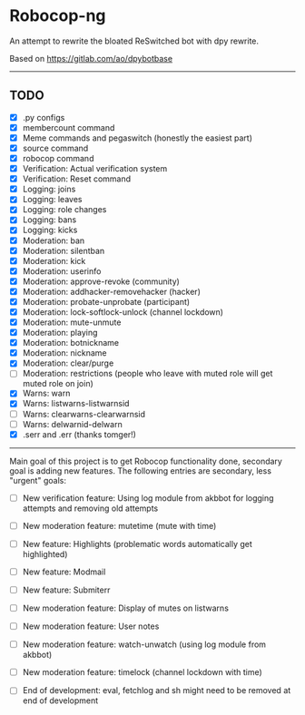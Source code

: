 # Robocop-ng

An attempt to rewrite the bloated ReSwitched bot with dpy rewrite.

Based on https://gitlab.com/ao/dpybotbase


---

## TODO

- [x] .py configs
- [x] membercount command
- [x] Meme commands and pegaswitch (honestly the easiest part)
- [x] source command
- [x] robocop command
- [x] Verification: Actual verification system
- [x] Verification: Reset command
- [x] Logging: joins
- [x] Logging: leaves
- [x] Logging: role changes
- [x] Logging: bans
- [x] Logging: kicks
- [x] Moderation: ban
- [x] Moderation: silentban
- [x] Moderation: kick
- [x] Moderation: userinfo
- [x] Moderation: approve-revoke (community)
- [x] Moderation: addhacker-removehacker (hacker)
- [x] Moderation: probate-unprobate (participant)
- [x] Moderation: lock-softlock-unlock (channel lockdown)
- [x] Moderation: mute-unmute
- [x] Moderation: playing
- [x] Moderation: botnickname
- [x] Moderation: nickname
- [x] Moderation: clear/purge
- [ ] Moderation: restrictions (people who leave with muted role will get muted role on join)
- [x] Warns: warn
- [x] Warns: listwarns-listwarnsid
- [ ] Warns: clearwarns-clearwarnsid
- [ ] Warns: delwarnid-delwarn
- [x] .serr and .err (thanks tomger!)

---

Main goal of this project is to get Robocop functionality done, secondary goal is adding new features. The following entries are secondary, less "urgent" goals:

- [ ] New verification feature: Using log module from akbbot for logging attempts and removing old attempts
- [ ] New moderation feature: mutetime (mute with time)
- [ ] New feature: Highlights (problematic words automatically get highlighted)
- [ ] New feature: Modmail
- [ ] New feature: Submiterr
- [ ] New moderation feature: Display of mutes on listwarns
- [ ] New moderation feature: User notes
- [ ] New moderation feature: watch-unwatch (using log module from akbbot)
- [ ] New moderation feature: timelock (channel lockdown with time)
- [ ] End of development: eval, fetchlog and sh might need to be removed at end of development

